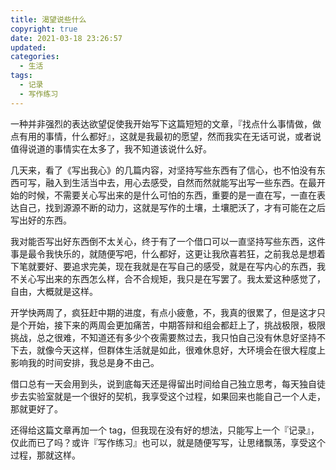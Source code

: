 ```yaml
---
title: 渴望说些什么
copyright: true
date: 2021-03-18 23:26:57
updated:
categories:
  - 生活
tags:
  - 记录
  - 写作练习
---
```


一种并非强烈的表达欲望促使我开始写下这篇短短的文章，『找点什么事情做，做点有用的事情，什么都好』，这就是我最初的愿望，然而我实在无话可说，或者说值得说道的事情实在太多了，我不知道该说什么好。

几天来，看了《写出我心》的几篇内容，对坚持写些东西有了信心，也不怕没有东西可写，融入到生活当中去，用心去感受，自然而然就能写出写一些东西。在最开始的时候，不需要关心写出来的是什么可怕的东西，重要的是一直在写，一直在表达自己，找到源源不断的动力，这就是写作的土壤，土壤肥沃了，才有可能在之后写出好的东西。

我对能否写出好东西倒不太关心，终于有了一个借口可以一直坚持写些东西，这件事是最令我快乐的，就随便写吧，什么都好，这更让我欣喜若狂，之前我总是想着下笔就要好、要追求完美，现在我就是在写自己的感受，就是在写内心的东西，我不关心写出来的东西怎么样，合不合规矩，我只是在写罢了。我太爱这种感觉了，自由，大概就是这样。

开学快两周了，疯狂赶中期的进度，有点小疲惫，不，我真的很累了，但是这才只是个开始，接下来的两周会更加痛苦，中期答辩和组会都赶上了，挑战极限，极限挑战，总之很难，不知道还有多少个夜需要熬过去，我只怕自己没有休息好坚持不下去，就像今天这样，但群体生活就是如此，很难休息好，大环境会在很大程度上影响我的时间安排，我总是身不由己。

借口总有一天会用到头，说到底每天还是得留出时间给自己独立思考，每天独自徒步去实验室就是一个很好的契机，我享受这个过程，如果回来也能自己一个人走，那就更好了。

还得给这篇文章再加一个 tag，但我现在没有好的想法，只能写上一个『记录』，仅此而已了吗？或许『写作练习』也可以，就是随便写写，让思绪飘荡，享受这个过程，那就这样。
